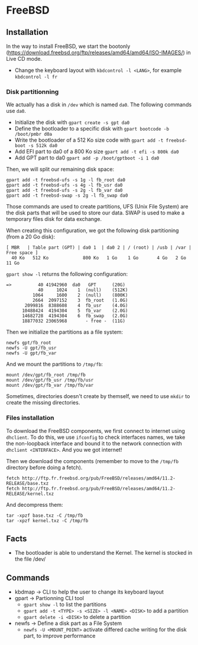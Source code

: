 # FreeBSD
## Installation
In the way to install FreeBSD, we start the bootonly (https://download.freebsd.org/ftp/releases/amd64/amd64/ISO-IMAGES/) in Live CD mode.

- Change the keyboard layout with `kbdcontrol -l <LANG>`, for example `kbdcontrol -l fr`

### Disk partitionning

We actually has a disk in `/dev` which is named `da0`. The following commands use `da0`.

- Initialize the disk with `gpart create -s gpt da0`
- Define the bootloader to a specific disk with `gpart bootcode -b /boot/pmbr d0a`
- Write the bootloader of a 512 Ko size  code with `gpart add -t freebsd-boot -s 512k da0`
- Add EFI part to da0 of a 800 Ko size `gpart add -t efi -s 800k da0`
- Add GPT part to da0 `gpart add -p /boot/gptboot -i 1 da0`

Then, we will split our remaining disk space:
```
gpart add -t freebsd-ufs -s 1g -l fb_root da0
gpart add -t freebsd-ufs -s 4g -l fb_usr da0
gpart add -t freebsd-ufs -s 2g -l fb_var da0
gpart add -t freebsd-swap -s 2g -l fb_swap da0
```

Those commands are used to create partitions, UFS (Unix File System) are the disk parts that will be used to store our data. SWAP is used to make a temporary files disk for data exchange.

When creating this configuration, we got the following disk partitioning (from a 20 Go disk):
```
[ MBR   | Table part (GPT) | da0 1  | da0 2 | / (root) | /usb | /var | Free space ]
  40 Ko   512 Ko             800 Ko   1 Go    1 Go       4 Go   2 Go   11 Go
```

`gpart show -l` returns the following configuration:
```
=>          40 41942960  da0   GPT      (20G)
            40     1024    1  (null)    (512K)
          1064     1600    2  (null)    (800K)
          2664  2097152    3  fb_root   (1.0G)
       2099816  8388608    4  fb_usr    (4.0G)
      10488424  4194304    5  fb_var    (2.0G)
      14682728  4194304    6  fb_swap   (2.0G)
      18877032 23065968       - free -  (11G)
```


Then we initialize the partitions as a file system:
```
newfs gpt/fb_root
newfs -U gpt/fb_usr
newfs -U gpt/fb_var
```

And we mount the partitions to `/tmp/fb`:
```
mount /dev/gpt/fb_root /tmp/fb
mount /dev/gpt/fb_usr /tmp/fb/usr
mount /dev/gpt/fb_var /tmp/fb/var
```
Sometimes, directories doesn't create by themself, we need to use `mkdir` to create the missing directories.


### Files installation
To download the FreeBSD components, we first connect to internet using `dhclient`. To do this, we use `ifconfig` to check interfaces names, we take the non-loopback interface and bound it to the network connection with `dhclient <INTERFACE>`. And you we got internet!

Then we download the components (remember to move to the `/tmp/fb` directory before doing a fetch).

```
fetch http://ftp.fr.freebsd.org/pub/FreeBSD/releases/amd64/11.2-RELEASE/base.txz
fetch http://ftp.fr.freebsd.org/pub/FreeBSD/releases/amd64/11.2-RELEASE/kernel.txz
```
And decompress them:
```
tar -xpzf base.txz -C /tmp/fb
tar -xpzf kernel.txz -C /tmp/fb
```

## Facts
- The bootloader is able to understand the Kernel. The kernel is stocked in the file /dev/ 

## Commands
- kbdmap -> CLI to help the user to change its keyboard layout
- gpart -> Partionning CLI tool
  - `gpart show -l` to list the partitions
  - `gpart add -t <TYPE> -s <SIZE> -l <NAME> <DISK>` to add a partition
  - `gpart delete -i <DISK>` to delete a partition
- newfs -> Define a disk part as a File System
  - `newfs -U <MOUNT_POINT>` activate differed cache writing for the disk part, to improve performance
